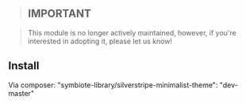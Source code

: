 > ## **IMPORTANT**

> This module is no longer actively maintained, however, if you're interested in adopting it, please let us know!

## Install

Via composer: "symbiote-library/silverstripe-minimalist-theme": "dev-master"
